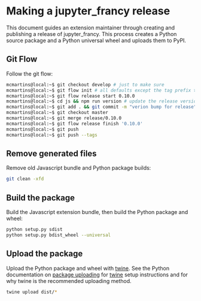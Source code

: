 # Making a jupyter_francy release

This document guides an extension maintainer through creating and publishing a release of jupyter_francy. This process creates a Python source package and a Python universal wheel and uploads them to PyPI.

## Git Flow

Follow the git flow:

```bash
mcmartins@local:~$ git checkout develop # just to make sure
mcmartins@local:~$ git flow init # all defaults except the tag prefix that should be 'v'
mcmartins@local:~$ git flow release start 0.10.0
mcmartins@local:~$ cd js && npm run version # update the release version
mcmartins@local:~$ git add . && git commit -m "verion bump for release" && git push
mcmartins@local:~$ git checkout master
mcmartins@local:~$ git merge release/0.10.0
mcmartins@local:~$ git flow release finish '0.10.0'
mcmartins@local:~$ git push
mcmartins@local:~$ git push --tags
```

## Remove generated files

Remove old Javascript bundle and Python package builds:

```bash
git clean -xfd
```

## Build the package

Build the Javascript extension bundle, then build the Python package and wheel:

```bash
python setup.py sdist
python setup.py bdist_wheel --universal
```

## Upload the package

Upload the Python package and wheel with [twine](https://github.com/pypa/twine). See the Python documentation on [package uploading](https://packaging.python.org/distributing/#uploading-your-project-to-pypi)
for [twine](https://github.com/pypa/twine) setup instructions and for why twine is the recommended uploading method.

```bash
twine upload dist/*
```
